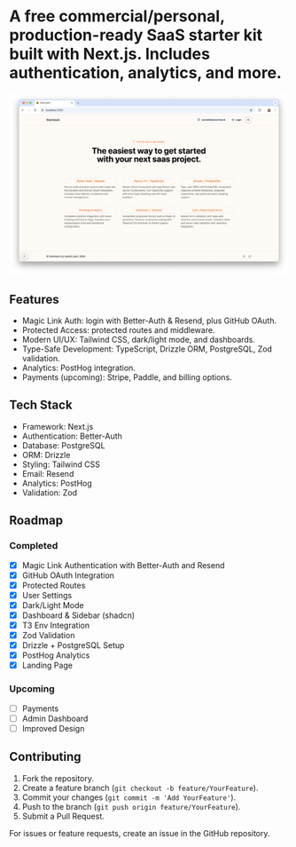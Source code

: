 # A free commercial/personal, production-ready SaaS starter kit built with Next.js. Includes authentication, analytics, and more.

![Screenshot](public/images/landing_ss.png)

## Features

- Magic Link Auth: login with Better-Auth & Resend, plus GitHub OAuth.
- Protected Access: protected routes and middleware.
- Modern UI/UX: Tailwind CSS, dark/light mode, and dashboards.
- Type-Safe Development: TypeScript, Drizzle ORM, PostgreSQL, Zod validation.
- Analytics: PostHog integration.
- Payments (upcoming): Stripe, Paddle, and billing options.

## Tech Stack

- Framework: Next.js
- Authentication: Better-Auth
- Database: PostgreSQL
- ORM: Drizzle
- Styling: Tailwind CSS
- Email: Resend
- Analytics: PostHog
- Validation: Zod

## Roadmap

### Completed

- [x] Magic Link Authentication with Better-Auth and Resend
- [x] GitHub OAuth Integration
- [x] Protected Routes
- [x] User Settings
- [x] Dark/Light Mode
- [x] Dashboard & Sidebar (shadcn)
- [x] T3 Env Integration
- [x] Zod Validation
- [x] Drizzle + PostgreSQL Setup
- [x] PostHog Analytics
- [x] Landing Page

### Upcoming

- [ ] Payments
- [ ] Admin Dashboard
- [ ] Improved Design

## Contributing

1. Fork the repository.
2. Create a feature branch (`git checkout -b feature/YourFeature`).
3. Commit your changes (`git commit -m 'Add YourFeature'`).
4. Push to the branch (`git push origin feature/YourFeature`).
5. Submit a Pull Request.

For issues or feature requests, create an issue in the GitHub repository.
